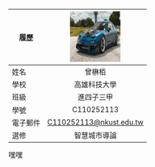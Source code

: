 |      履歷        |<img src="https://github.com/C110252113/C110252113/blob/main/8329135.jpg" width=100 height=100/>|
| ---------------- |:-----------------------------:|
| 姓名             |曾楙栢                |
| 學校             | 高雄科技大學                  |
| 班級          | 進四子三甲            |
| 學號        | C110252113                  |
| 電子郵件         | C110252113@nkust.edu.tw          |
| 選修             | 智慧城市導論                |
嘿嘿

